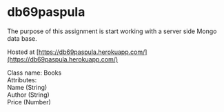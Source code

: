 # db69paspula

The purpose of this assignment is start working with a server side Mongo data base.

Hosted at [https://db69paspula.herokuapp.com/](https://db69paspula.herokuapp.com/)

Class name: Books<br>
Attributes:<br>
Name (String)<br>
Author (String)<br>
Price (Number)<br>